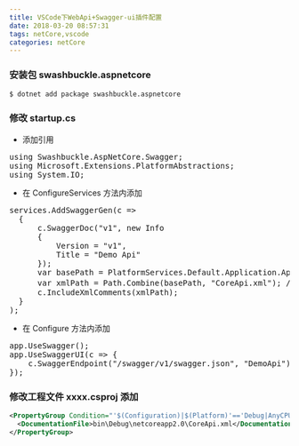 ```yaml
---
title: VSCode下WebApi+Swagger-ui插件配置
date: 2018-03-20 08:57:31
tags: netCore,vscode
categories: netCore
---
```



### 安装包 swashbuckle.aspnetcore
```bash
$ dotnet add package swashbuckle.aspnetcore
```


### 修改 startup.cs

* 添加引用
<pre>
using Swashbuckle.AspNetCore.Swagger;
using Microsoft.Extensions.PlatformAbstractions;
using System.IO;
</pre>

* 在 ConfigureServices 方法内添加

<pre>
services.AddSwaggerGen(c =>
  {
      c.SwaggerDoc("v1", new Info
      {
          Version = "v1",
          Title = "Demo Api"
      });
      var basePath = PlatformServices.Default.Application.ApplicationBasePath;
      var xmlPath = Path.Combine(basePath, "CoreApi.xml"); //CoreApi.xml 自己定义名称
      c.IncludeXmlComments(xmlPath);
  }
);
</pre>

* 在 Configure 方法内添加
<pre>
app.UseSwagger();
app.UseSwaggerUI(c => {
    c.SwaggerEndpoint("/swagger/v1/swagger.json", "DemoApi");
});
</pre>

### 修改工程文件 xxxx.csproj 添加
```xml
<PropertyGroup Condition="'$(Configuration)|$(Platform)'=='Debug|AnyCPU'">
  <DocumentationFile>bin\Debug\netcoreapp2.0\CoreApi.xml</DocumentationFile>
</PropertyGroup>
```

